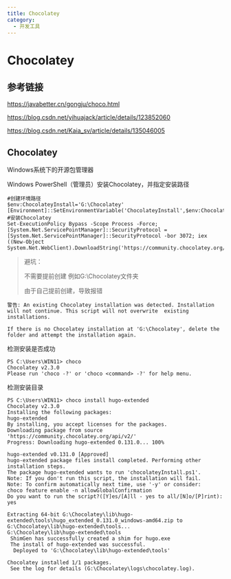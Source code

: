 ```yaml
---
title: Chocolatey
category:
  - 开发工具
---
```


# Chocolatey

## 参考链接

<https://javabetter.cn/gongju/choco.html>

<https://blog.csdn.net/yihuajack/article/details/123852060>

<https://blog.csdn.net/Kaia_sv/article/details/135046005>



## Chocolatey

Windows系统下的开源包管理器



Windows PowerShell（管理员）安装Chocolatey，并指定安装路径

```shell
#创建环境路径
$env:ChocolateyInstall='G:\Chocolatey'
[Environment]::SetEnvironmentVariable('ChocolateyInstall',$env:ChocolateyInstall,'Machine')
#安装Chocolatey
Set-ExecutionPolicy Bypass -Scope Process -Force; [System.Net.ServicePointManager]::SecurityProtocol = [System.Net.ServicePointManager]::SecurityProtocol -bor 3072; iex ((New-Object System.Net.WebClient).DownloadString('https://community.chocolatey.org/install.ps1'))
```



> 避坑：
>
> 不需要提前创建 例如G:\Chocolatey文件夹
>
> 由于自己提前创建，导致报错

```
警告: An existing Chocolatey installation was detected. Installation will not continue. This script will not overwrite  existing installations. 

If there is no Chocolatey installation at 'G:\Chocolatey', delete the folder and attempt the installation again.
```



检测安装是否成功

```
PS C:\Users\WIN11> choco
Chocolatey v2.3.0
Please run 'choco -?' or 'choco <command> -?' for help menu.
```



检测安装目录

```shell
PS C:\Users\WIN11> choco install hugo-extended
Chocolatey v2.3.0
Installing the following packages:
hugo-extended
By installing, you accept licenses for the packages.
Downloading package from source 'https://community.chocolatey.org/api/v2/'
Progress: Downloading hugo-extended 0.131.0... 100%

hugo-extended v0.131.0 [Approved]
hugo-extended package files install completed. Performing other installation steps.
The package hugo-extended wants to run 'chocolateyInstall.ps1'.
Note: If you don't run this script, the installation will fail.
Note: To confirm automatically next time, use '-y' or consider:
choco feature enable -n allowGlobalConfirmation
Do you want to run the script?([Y]es/[A]ll - yes to all/[N]o/[P]rint): yes

Extracting 64-bit G:\Chocolatey\lib\hugo-extended\tools\hugo_extended_0.131.0_windows-amd64.zip to G:\Chocolatey\lib\hugo-extended\tools...
G:\Chocolatey\lib\hugo-extended\tools
 ShimGen has successfully created a shim for hugo.exe
 The install of hugo-extended was successful.
  Deployed to 'G:\Chocolatey\lib\hugo-extended\tools'

Chocolatey installed 1/1 packages.
 See the log for details (G:\Chocolatey\logs\chocolatey.log).
```



